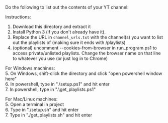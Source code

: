 Do the following to list out the contents of your YT channel:

Instructions:
1. Download this directory and extract it
2. Install Python 3 (if you don't already have it).
3. Replace the URL in `channel_urls.txt` with the channel(s) you want to list out the playlists of (making sure it ends with /playlists)
4. (optional) uncomment --cookies-from-browser in run_program.ps1 to access private/unlisted playlists. Change the browser name on that line to whatever you use (or just log in to Chrome)  

For Windows machines:  
5. On Windows, shift-click the directory and click "open powershell window here"  
6. In powershell, type in ".\setup.ps1" and hit enter  
7. In powershell, type in ".\get_playlists.ps1"  

For Mac/Linux machines:  
5. Open a terminal in project  
6. Type in "./setup.sh" and hit enter  
7. Type in "./get_playlists.sh" and hit enter  
